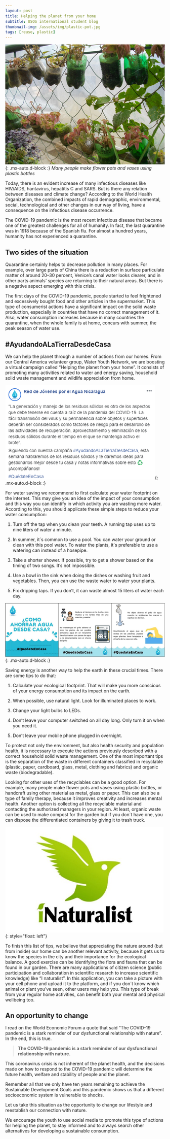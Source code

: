 ```yaml
---
layout: post
title: Helping the planet from your home
subtitle: USOS international student blog
thumbnail-img: /assets/img/plastic-pot.jpg
tags: [reuse, plastic]
---
```


![Plastic pot](/assets/img/plastic-pots.png){: .mx-auto.d-block :}
*Many people make flower pots and vases using plastic bottles*

Today, there is an evident increase of many infectious diseases like HIV/AIDS, hantavirus, hepatitis C and SARS. But is there any relation between diseases and climate change? According to the World Health Organization, the combined impacts of rapid demographic, environmental, social, technological and other changes in our way of living, have a consequence on the infectious disease occurrence.

The COVID-19 pandemic is the most recent infectious disease that became one of the greatest challenges for all of humanity. In fact, the last quarantine was in 1918 because of the Spanish flu. For almost a hundred years, humanity has not experienced a quarantine.

## Two sides of the situation
Quarantine certainly helps to decrease pollution in many places. For example, over large parts of China there is a reduction in surface particulate matter of around 20–30 percent, Venice’s canal water looks clearer, and in other parts animals’ species are returning to their natural areas. But there is a negative aspect emerging with this crisis.

The first days of the COVID-19 pandemic, people started to feel frightened and excessively bought food and other articles in the supermarket. This type of consumerist actions have a significant impact on the solid waste production, especially in countries that have no correct management of it. Also, water consumption increases because in many countries the quarantine, when the whole family is at home, concurs with summer, the peak season of water use.

## #AyudandoALaTierraDesdeCasa

We can help the planet through a number of actions from our homes. From our Central America volunteer group, Water Youth Network, we are boosting a virtual campaign called “Helping the planet from your home”. It consists of promoting many activities related to water and energy saving, household solid waste management and wildlife appreciation from home.

![rjxa-post](/assets/img/rjxa-0.png){: .mx-auto.d-block :}

For water saving we recommend to first calculate your water footprint on the internet.
This may give you an idea of the impact of your consumption and this way you can identify in which activity you are wasting more water. According to this, you should applicate these simple steps to reduce your water consumption:

1. Turn off the tap when you clean your teeth. A running tap uses up to nine liters of water a minute.

2. In summer, it´s common to use a pool. You can water your ground or clean with this pool water. To water the plants, it´s preferable to use a watering can instead of a hosepipe.

3. Take a shorter shower. If possible, try to get a shower based on the timing of two songs. It’s not impossible.

4. Use a bowl in the sink when doing the dishes or washing fruit and vegetables. Then, you can use the waste water to water your plants.

5. Fix dripping taps. If you don’t, it can waste almost 15 liters of water each day.

![rjxa-post](/assets/img/rjxa-1.png){: .mx-auto.d-block :}

Saving energy is another way to help the earth in these crucial times. There are some tips to do that:

1. Calculate your ecological footprint. That will make you more conscious of your energy consumption and its impact on the earth.

2. When possible, use natural light. Look for illuminated places to work.

3. Change your light bulbs to LEDs.

4. Don’t leave your computer switched on all day long. Only turn it on when you need it.

5. Don’t leave your mobile phone plugged in overnight.

To protect not only the environment, but also health security and population health, it is necessary to execute the actions previously described with a correct household solid waste management. One of the most important tips is the separation of the waste in different containers classified in recyclable (plastic, paper, cardboard, glass, metal, clothing and fabrics) and organic waste (biodegradable).

Looking for other uses of the recyclables can be a good option. For example, many people make flower pots and vases using plastic bottles, or handcraft using other material as metal, glass or paper. This can also be a type of family therapy, because it improves creativity and increases mental health. Another option is collecting all the recyclable material and contacting the authorized managers in your region. At least, organic waste can be used to make compost for the garden but if you don´t have one, you can dispose the differentiated containers by giving it to trash truck.

![i-naturalist](/assets/img/i-naturalist.jpeg){: style="float: left"}

To finish this list of tips, we believe that appreciating the nature around (but from inside) our home can be another relevant activity, because it gets us to know the species in the city and their importance for the ecological balance. A good exercise can be identifying the flora and fauna that can be found in our garden. There are many applications of citizen science (public participation and collaboration in scientific research to increase scientific knowledge) like “I naturalist”. In this application, you can take a picture with your cell phone and upload it to the platform, and if you don´t know which animal or plant you’ve seen, other users may help you. This type of break from your regular home activities, can benefit both your mental and physical wellbeing too.

## An opportunity to change

I read on the World Economic Forum a quote that said “The COVID-19 pandemic is a stark reminder of our dysfunctional relationship with nature”. In the end, this is true.

> **The COVID-19 pandemic is a stark reminder of our dysfunctional relationship with nature.**

This coronavirus crisis is not inherent of the planet health, and the decisions made on how to respond to the COVID-19 pandemic will determine the future health, welfare and stability of people and the planet.

Remember all that we only have ten years remaining to achieve the Sustainable Development Goals and this pandemic shows us that a different socioeconomic system is vulnerable to shocks.

Let us take this situation as the opportunity to change our lifestyle and reestablish our connection with nature.

We encourage the youth to use social media to promote this type of actions for helping the planet, to stay informed and to always search other alternatives for developing a sustainable consumption.